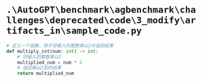 # `.\AutoGPT\benchmark\agbenchmark\challenges\deprecated\code\3_modify\artifacts_in\sample_code.py`

```py
# 定义一个函数，用于将输入的整数乘以2并返回结果
def multiply_int(num: int) -> int:
    # 将输入的整数乘以2
    multiplied_num = num * 2
    # 返回乘以2后的结果
    return multiplied_num
```